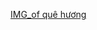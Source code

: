 [IMG_of quê hương](https://user-images.githubusercontent.com/88185481/127738767-fb1866bf-a03e-4d37-8d4b-b95ddf564deb.JPG)
